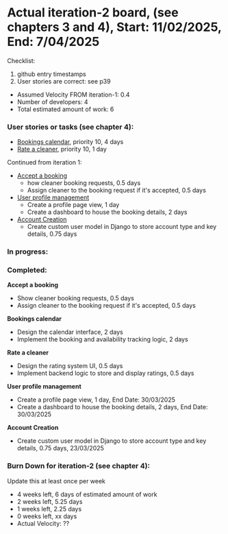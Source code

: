 # Actual iteration-2 board, (see chapters 3 and 4), Start: 11/02/2025, End: 7/04/2025

Checklist: 
1. github entry timestamps
2. User stories are correct: see p39

* Assumed Velocity FROM iteration-1: 0.4
* Number of developers: 4
* Total estimated amount of work: 6

### User stories or tasks (see chapter 4):

* [Bookings calendar](./user_stories/user_story_08_Bookings_calendar.md), priority 10, 4 days
* [Rate a cleaner](./user_stories/user_story_10_Rate_a_cleaner.md), priority 10, 1 day

Continued from iteration 1:

* [Accept a booking](./user_stories/user_story_02_Accept_a_booking.md)
  * how cleaner booking requests, 0.5 days
  * Assign cleaner to the booking request if it's accepted, 0.5 days
* [User profile management](./user_stories/user_story_03_User_profile_management.md)
  * Create a profile page view, 1 day
  * Create a dashboard to house the booking details, 2 days
* [Account Creation](./user_stories/user_story_03_User_profile_management.md)
  * Create custom user model in Django to store account type and key details, 0.75 days

### In progress:

### Completed:

**Accept a booking**
* Show cleaner booking requests, 0.5 days
* Assign cleaner to the booking request if it's accepted, 0.5 days

**Bookings calendar**
* Design the calendar interface, 2 days
* Implement the booking and availability tracking logic, 2 days

**Rate a cleaner**
* Design the rating system UI, 0.5 days
* Implement backend logic to store and display ratings, 0.5 days

**User profile management**
* Create a profile page view, 1 day, End Date: 30/03/2025
* Create a dashboard to house the booking details, 2 days, End Date: 30/03/2025

**Account Creation**
* Create custom user model in Django to store account type and key details, 0.75 days, 23/03/2025

### Burn Down for iteration-2 (see chapter 4):
Update this at least once per week
* 4 weeks left, 6 days of estimated amount of work 
* 2 weeks left, 5.25 days
* 1 weeks left, 2.25 days
* 0 weeks left, xx days
* Actual Velocity: ?? 